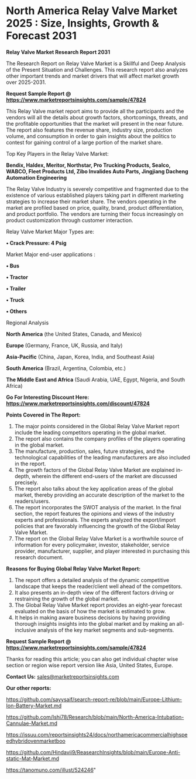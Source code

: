 # North America Relay Valve Market 2025 : Size, Insights, Growth & Forecast 2031

<strong>Relay Valve Market Research Report 2031</strong>

The Research Report on Relay Valve Market is a Skillful and Deep Analysis of the Present Situation and Challenges. This research report also analyzes other important trends and market drivers that will affect market growth over 2025-2031.

<strong>Request Sample Report @ <a href=https://www.marketreportsinsights.com/sample/47824>https://www.marketreportsinsights.com/sample/47824</a></strong>

This Relay Valve market report aims to provide all the participants and the vendors will all the details about growth factors, shortcomings, threats, and the profitable opportunities that the market will present in the near future. The report also features the revenue share, industry size, production volume, and consumption in order to gain insights about the politics to contest for gaining control of a large portion of the market share.

Top Key Players in the Relay Valve Market:

<strong>Bendix, Haldex, Meritor, Northstar, Pro Trucking Products, Sealco, WABCO, Fleet Products Ltd, Zibo Invalides Auto Parts, Jingjiang Dacheng Automation Engineering</strong>

The Relay Valve Industry is severely competitive and fragmented due to the existence of various established players taking part in different marketing strategies to increase their market share. The vendors operating in the market are profiled based on price, quality, brand, product differentiation, and product portfolio. The vendors are turning their focus increasingly on product customization through customer interaction.

Relay Valve Market Major Types are:

<strong>•  Crack Pressure: 4 Psig</strong>

Market Major end-user applications :

<strong>•  Bus

•  Tractor

•  Trailer

•  Truck

•  Others</strong>

Regional Analysis

</u><strong><b>North America</b></strong> (the United States, Canada, and Mexico)

<strong><b>Europe </b></strong>(Germany, France, UK, Russia, and Italy)

<strong><b>Asia-Pacific</b></strong> (China, Japan, Korea, India, and Southeast Asia)

<strong><b>South America</b></strong> (Brazil, Argentina, Colombia, etc.)

<strong><b>The Middle East and Africa</b></strong> (Saudi Arabia, UAE, Egypt, Nigeria, and South Africa)

<strong>Go For Interesting Discount Here: <a href=https://www.marketreportsinsights.com/discount/47824>https://www.marketreportsinsights.com/discount/47824</a></strong>

<strong>Points Covered in The Report:</strong>
<ol>
  <li>The major points considered in the Global Relay Valve Market report include the leading competitors operating in the global market.</li>
  <li>The report also contains the company profiles of the players operating in the global market.</li>
  <li>The manufacture, production, sales, future strategies, and the technological capabilities of the leading manufacturers are also included in the report.</li>
  <li>The growth factors of the Global Relay Valve Market are explained in-depth, wherein the different end-users of the market are discussed precisely.</li>
  <li>The report also talks about the key application areas of the global market, thereby providing an accurate description of the market to the readers/users.</li>
  <li>The report incorporates the SWOT analysis of the market. In the final section, the report features the opinions and views of the industry experts and professionals. The experts analyzed the export/import policies that are favorably influencing the growth of the Global Relay Valve Market.</li>
  <li>The report on the Global Relay Valve Market is a worthwhile source of information for every policymaker, investor, stakeholder, service provider, manufacturer, supplier, and player interested in purchasing this research document.</li>
</ol>
<strong>Reasons for Buying Global Relay Valve Market Report:</strong>

<ol>
  <li>The report offers a detailed analysis of the dynamic competitive landscape that keeps the reader/client well ahead of the competitors.</li>
  <li>It also presents an in-depth view of the different factors driving or restraining the growth of the global market.</li>
  <li>The Global Relay Valve Market report provides an eight-year forecast evaluated on the basis of how the market is estimated to grow.</li>
  <li>It helps in making aware business decisions by having providing thorough insights insights into the global market and by making an all-inclusive analysis of the key market segments and sub-segments.</li>
</ol>
<strong>Request Sample Report @ <a href=https://www.marketreportsinsights.com/sample/47824>https://www.marketreportsinsights.com/sample/47824</a></strong>


Thanks for reading this article; you can also get individual chapter wise section or region wise report version like Asia, United States, Europe.

<strong>Contact Us:</strong>
sales@marketreportsinsights.com

<strong>Our other reports:</strong>

<a href=https://github.com/sayysaif/search-report-re/blob/main/Europe-Lithium-Ion-Battery-Market.md>https://github.com/sayysaif/search-report-re/blob/main/Europe-Lithium-Ion-Battery-Market.md</a>

<a href=https://github.com/Ishi78/Research/blob/main/North-America-Intubation-Cannulae-Market.md>https://github.com/Ishi78/Research/blob/main/North-America-Intubation-Cannulae-Market.md</a>

<a href=https://issuu.com/reportsinsights24/docs/northamericacommercialhighspeedhybridovenmarketboo>https://issuu.com/reportsinsights24/docs/northamericacommercialhighspeedhybridovenmarketboo</a>

<a href=https://github.com/Hindavii9/ReasearchInsights/blob/main/Europe-Anti-static-Mat-Market.md>https://github.com/Hindavii9/ReasearchInsights/blob/main/Europe-Anti-static-Mat-Market.md</a>

<a href=https://tanomuno.com/illust/524246>https://tanomuno.com/illust/524246</a>"
